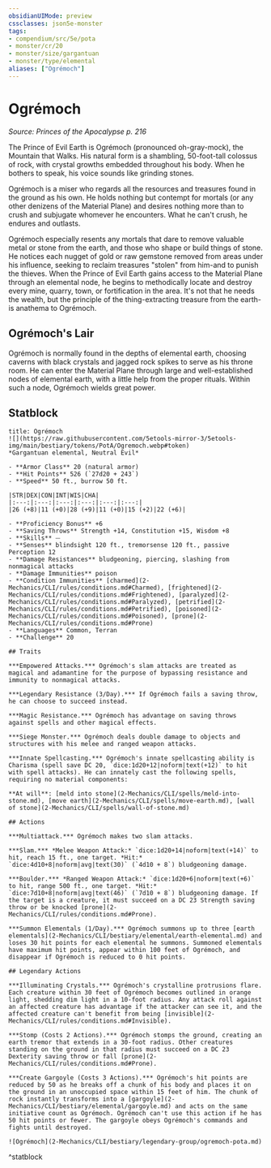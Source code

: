 ```yaml
---
obsidianUIMode: preview
cssclasses: json5e-monster
tags:
- compendium/src/5e/pota
- monster/cr/20
- monster/size/gargantuan
- monster/type/elemental
aliases: ["Ogrémoch"]
---
```

# Ogrémoch
*Source: Princes of the Apocalypse p. 216*  

The Prince of Evil Earth is Ogrémoch (pronounced oh-gray-mock), the Mountain that Walks. His natural form is a shambling, 50-foot-tall colossus of rock, with crystal growths embedded throughout his body. When he bothers to speak, his voice sounds like grinding stones.

Ogrémoch is a miser who regards all the resources and treasures found in the ground as his own. He holds nothing but contempt for mortals (or any other denizens of the Material Plane) and desires nothing more than to crush and subjugate whomever he encounters. What he can't crush, he endures and outlasts.

Ogrémoch especially resents any mortals that dare to remove valuable metal or stone from the earth, and those who shape or build things of stone. He notices each nugget of gold or raw gemstone removed from areas under his influence, seeking to reclaim treasures "stolen" from him-and to punish the thieves. When the Prince of Evil Earth gains access to the Material Plane through an elemental node, he begins to methodically locate and destroy every mine, quarry, town, or fortification in the area. It's not that he needs the wealth, but the principle of the thing-extracting treasure from the earth-is anathema to Ogrémoch.

## Ogrémoch's Lair

Ogrémoch is normally found in the depths of elemental earth, choosing caverns with black crystals and jagged rock spikes to serve as his throne room. He can enter the Material Plane through large and well-established nodes of elemental earth, with a little help from the proper rituals. Within such a node, Ogrémoch wields great power.

## Statblock

```ad-statblock
title: Ogrémoch
![](https://raw.githubusercontent.com/5etools-mirror-3/5etools-img/main/bestiary/tokens/PotA/Ogremoch.webp#token)
*Gargantuan elemental, Neutral Evil*

- **Armor Class** 20 (natural armor)
- **Hit Points** 526 (`27d20 + 243`)
- **Speed** 50 ft., burrow 50 ft.

|STR|DEX|CON|INT|WIS|CHA|
|:---:|:---:|:---:|:---:|:---:|:---:|
|26 (+8)|11 (+0)|28 (+9)|11 (+0)|15 (+2)|22 (+6)|

- **Proficiency Bonus** +6
- **Saving Throws** Strength +14, Constitution +15, Wisdom +8
- **Skills** ⏤
- **Senses** blindsight 120 ft., tremorsense 120 ft., passive Perception 12
- **Damage Resistances** bludgeoning, piercing, slashing from nonmagical attacks
- **Damage Immunities** poison
- **Condition Immunities** [charmed](2-Mechanics/CLI/rules/conditions.md#Charmed), [frightened](2-Mechanics/CLI/rules/conditions.md#Frightened), [paralyzed](2-Mechanics/CLI/rules/conditions.md#Paralyzed), [petrified](2-Mechanics/CLI/rules/conditions.md#Petrified), [poisoned](2-Mechanics/CLI/rules/conditions.md#Poisoned), [prone](2-Mechanics/CLI/rules/conditions.md#Prone)
- **Languages** Common, Terran
- **Challenge** 20

## Traits

***Empowered Attacks.*** Ogrémoch's slam attacks are treated as magical and adamantine for the purpose of bypassing resistance and immunity to nonmagical attacks.

***Legendary Resistance (3/Day).*** If Ogrémoch fails a saving throw, he can choose to succeed instead.

***Magic Resistance.*** Ogrémoch has advantage on saving throws against spells and other magical effects.

***Siege Monster.*** Ogrémoch deals double damage to objects and structures with his melee and ranged weapon attacks.

***Innate Spellcasting.*** Ogrémoch's innate spellcasting ability is Charisma (spell save DC 20, `dice:1d20+12|noform|text(+12)` to hit with spell attacks). He can innately cast the following spells, requiring no material components:

**At will**: [meld into stone](2-Mechanics/CLI/spells/meld-into-stone.md), [move earth](2-Mechanics/CLI/spells/move-earth.md), [wall of stone](2-Mechanics/CLI/spells/wall-of-stone.md)

## Actions

***Multiattack.*** Ogrémoch makes two slam attacks.

***Slam.*** *Melee Weapon Attack:* `dice:1d20+14|noform|text(+14)` to hit, reach 15 ft., one target. *Hit:* `dice:4d10+8|noform|avg|text(30)` (`4d10 + 8`) bludgeoning damage.

***Boulder.*** *Ranged Weapon Attack:* `dice:1d20+6|noform|text(+6)` to hit, range 500 ft., one target. *Hit:* `dice:7d10+8|noform|avg|text(46)` (`7d10 + 8`) bludgeoning damage. If the target is a creature, it must succeed on a DC 23 Strength saving throw or be knocked [prone](2-Mechanics/CLI/rules/conditions.md#Prone).

***Summon Elementals (1/Day).*** Ogrémoch summons up to three [earth elementals](2-Mechanics/CLI/bestiary/elemental/earth-elemental.md) and loses 30 hit points for each elemental he summons. Summoned elementals have maximum hit points, appear within 100 feet of Ogrémoch, and disappear if Ogrémoch is reduced to 0 hit points.

## Legendary Actions

***Illuminating Crystals.*** Ogrémoch's crystalline protrusions flare. Each creature within 30 feet of Ogrémoch becomes outlined in orange light, shedding dim light in a 10-foot radius. Any attack roll against an affected creature has advantage if the attacker can see it, and the affected creature can't benefit from being [invisible](2-Mechanics/CLI/rules/conditions.md#Invisible).

***Stomp (Costs 2 Actions).*** Ogrémoch stomps the ground, creating an earth tremor that extends in a 30-foot radius. Other creatures standing on the ground in that radius must succeed on a DC 23 Dexterity saving throw or fall [prone](2-Mechanics/CLI/rules/conditions.md#Prone).

***Create Gargoyle (Costs 3 Actions).*** Ogrémoch's hit points are reduced by 50 as he breaks off a chunk of his body and places it on the ground in an unoccupied space within 15 feet of him. The chunk of rock instantly transforms into a [gargoyle](2-Mechanics/CLI/bestiary/elemental/gargoyle.md) and acts on the same initiative count as Ogrémoch. Ogrémoch can't use this action if he has 50 hit points or fewer. The gargoyle obeys Ogrémoch's commands and fights until destroyed.

![Ogrémoch](2-Mechanics/CLI/bestiary/legendary-group/ogremoch-pota.md)
```
^statblock